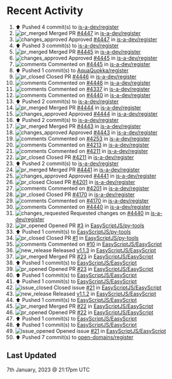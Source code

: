 # Recent Activity

<!--RECENT_ACTIVITY:start-->
1. ⬆️ Pushed 4 commit(s) to [is-a-dev/register](https://github.com/is-a-dev/register)<br>
2. ![pr_merged](https://cdn.jsdelivr.net/gh/Readme-Workflows/Readme-Icons@main/icons/octicons/PullRequestMerged.svg) Merged PR [#4447](https://github.com/is-a-dev/register/pull/4447) in [is-a-dev/register](https://github.com/is-a-dev/register)<br>
3. ![changes_approved](https://cdn.jsdelivr.net/gh/Readme-Workflows/Readme-Icons@main/icons/octicons/ApprovedChanges.svg) Approved [#4447](https://github.com/is-a-dev/register/pull/4447#pullrequestreview-1239667361) in [is-a-dev/register](https://github.com/is-a-dev/register)<br>
4. ⬆️ Pushed 3 commit(s) to [is-a-dev/register](https://github.com/is-a-dev/register)<br>
5. ![pr_merged](https://cdn.jsdelivr.net/gh/Readme-Workflows/Readme-Icons@main/icons/octicons/PullRequestMerged.svg) Merged PR [#4445](https://github.com/is-a-dev/register/pull/4445) in [is-a-dev/register](https://github.com/is-a-dev/register)<br>
6. ![changes_approved](https://cdn.jsdelivr.net/gh/Readme-Workflows/Readme-Icons@main/icons/octicons/ApprovedChanges.svg) Approved [#4445](https://github.com/is-a-dev/register/pull/4445#pullrequestreview-1239667296) in [is-a-dev/register](https://github.com/is-a-dev/register)<br>
7. ![comments](https://cdn.jsdelivr.net/gh/Readme-Workflows/Readme-Icons@main/icons/octicons/Comment.svg) Commented on [#4445](https://github.com/is-a-dev/register/pull/4445#issuecomment-1374469462) in [is-a-dev/register](https://github.com/is-a-dev/register)<br>
8. ⬆️ Pushed 1 commit(s) to [AquaQuokka/register](https://github.com/AquaQuokka/register)<br>
9. ![pr_closed](https://cdn.jsdelivr.net/gh/Readme-Workflows/Readme-Icons@main/icons/octicons/PullRequestClosed.svg) Closed PR [#4446](https://github.com/is-a-dev/register/pull/4446) in [is-a-dev/register](https://github.com/is-a-dev/register)<br>
10. ![comments](https://cdn.jsdelivr.net/gh/Readme-Workflows/Readme-Icons@main/icons/octicons/Comment.svg) Commented on [#4446](https://github.com/is-a-dev/register/pull/4446#issuecomment-1374469247) in [is-a-dev/register](https://github.com/is-a-dev/register)<br>
11. ![comments](https://cdn.jsdelivr.net/gh/Readme-Workflows/Readme-Icons@main/icons/octicons/Comment.svg) Commented on [#4337](https://github.com/is-a-dev/register/pull/4337#discussion_r1064000075) in [is-a-dev/register](https://github.com/is-a-dev/register)<br>
12. ![comments](https://cdn.jsdelivr.net/gh/Readme-Workflows/Readme-Icons@main/icons/octicons/Comment.svg) Commented on [#4440](https://github.com/is-a-dev/register/pull/4440#issuecomment-1374447523) in [is-a-dev/register](https://github.com/is-a-dev/register)<br>
13. ⬆️ Pushed 2 commit(s) to [is-a-dev/register](https://github.com/is-a-dev/register)<br>
14. ![pr_merged](https://cdn.jsdelivr.net/gh/Readme-Workflows/Readme-Icons@main/icons/octicons/PullRequestMerged.svg) Merged PR [#4444](https://github.com/is-a-dev/register/pull/4444) in [is-a-dev/register](https://github.com/is-a-dev/register)<br>
15. ![changes_approved](https://cdn.jsdelivr.net/gh/Readme-Workflows/Readme-Icons@main/icons/octicons/ApprovedChanges.svg) Approved [#4444](https://github.com/is-a-dev/register/pull/4444#pullrequestreview-1239653445) in [is-a-dev/register](https://github.com/is-a-dev/register)<br>
16. ⬆️ Pushed 2 commit(s) to [is-a-dev/register](https://github.com/is-a-dev/register)<br>
17. ![pr_merged](https://cdn.jsdelivr.net/gh/Readme-Workflows/Readme-Icons@main/icons/octicons/PullRequestMerged.svg) Merged PR [#4443](https://github.com/is-a-dev/register/pull/4443) in [is-a-dev/register](https://github.com/is-a-dev/register)<br>
18. ![changes_approved](https://cdn.jsdelivr.net/gh/Readme-Workflows/Readme-Icons@main/icons/octicons/ApprovedChanges.svg) Approved [#4443](https://github.com/is-a-dev/register/pull/4443#pullrequestreview-1239653379) in [is-a-dev/register](https://github.com/is-a-dev/register)<br>
19. ![comments](https://cdn.jsdelivr.net/gh/Readme-Workflows/Readme-Icons@main/icons/octicons/Comment.svg) Commented on [#4253](https://github.com/is-a-dev/register/pull/4253#issuecomment-1374430431) in [is-a-dev/register](https://github.com/is-a-dev/register)<br>
20. ![comments](https://cdn.jsdelivr.net/gh/Readme-Workflows/Readme-Icons@main/icons/octicons/Comment.svg) Commented on [#4213](https://github.com/is-a-dev/register/pull/4213#issuecomment-1374430043) in [is-a-dev/register](https://github.com/is-a-dev/register)<br>
21. ![comments](https://cdn.jsdelivr.net/gh/Readme-Workflows/Readme-Icons@main/icons/octicons/Comment.svg) Commented on [#4211](https://github.com/is-a-dev/register/pull/4211#issuecomment-1374429951) in [is-a-dev/register](https://github.com/is-a-dev/register)<br>
22. ![pr_closed](https://cdn.jsdelivr.net/gh/Readme-Workflows/Readme-Icons@main/icons/octicons/PullRequestClosed.svg) Closed PR [#4211](https://github.com/is-a-dev/register/pull/4211) in [is-a-dev/register](https://github.com/is-a-dev/register)<br>
23. ⬆️ Pushed 2 commit(s) to [is-a-dev/register](https://github.com/is-a-dev/register)<br>
24. ![pr_merged](https://cdn.jsdelivr.net/gh/Readme-Workflows/Readme-Icons@main/icons/octicons/PullRequestMerged.svg) Merged PR [#4441](https://github.com/is-a-dev/register/pull/4441) in [is-a-dev/register](https://github.com/is-a-dev/register)<br>
25. ![changes_approved](https://cdn.jsdelivr.net/gh/Readme-Workflows/Readme-Icons@main/icons/octicons/ApprovedChanges.svg) Approved [#4441](https://github.com/is-a-dev/register/pull/4441#pullrequestreview-1239648077) in [is-a-dev/register](https://github.com/is-a-dev/register)<br>
26. ![pr_closed](https://cdn.jsdelivr.net/gh/Readme-Workflows/Readme-Icons@main/icons/octicons/PullRequestClosed.svg) Closed PR [#4201](https://github.com/is-a-dev/register/pull/4201) in [is-a-dev/register](https://github.com/is-a-dev/register)<br>
27. ![comments](https://cdn.jsdelivr.net/gh/Readme-Workflows/Readme-Icons@main/icons/octicons/Comment.svg) Commented on [#4201](https://github.com/is-a-dev/register/pull/4201#issuecomment-1374429598) in [is-a-dev/register](https://github.com/is-a-dev/register)<br>
28. ![pr_closed](https://cdn.jsdelivr.net/gh/Readme-Workflows/Readme-Icons@main/icons/octicons/PullRequestClosed.svg) Closed PR [#4170](https://github.com/is-a-dev/register/pull/4170) in [is-a-dev/register](https://github.com/is-a-dev/register)<br>
29. ![comments](https://cdn.jsdelivr.net/gh/Readme-Workflows/Readme-Icons@main/icons/octicons/Comment.svg) Commented on [#4170](https://github.com/is-a-dev/register/pull/4170#issuecomment-1374429362) in [is-a-dev/register](https://github.com/is-a-dev/register)<br>
30. ![comments](https://cdn.jsdelivr.net/gh/Readme-Workflows/Readme-Icons@main/icons/octicons/Comment.svg) Commented on [#4440](https://github.com/is-a-dev/register/pull/4440#issuecomment-1374425853) in [is-a-dev/register](https://github.com/is-a-dev/register)<br>
31. ![changes_requested](https://cdn.jsdelivr.net/gh/Readme-Workflows/Readme-Icons@main/icons/octicons/RequestedChanges.svg) Requested changes on [#4440](https://github.com/is-a-dev/register/pull/4440#pullrequestreview-1239645626) in [is-a-dev/register](https://github.com/is-a-dev/register)<br>
32. ![pr_opened](https://cdn.jsdelivr.net/gh/Readme-Workflows/Readme-Icons@main/icons/octicons/PullRequestOpened.svg) Opened PR [#3](https://github.com/EasyScriptJS/py-tools/pull/3) in [EasyScriptJS/py-tools](https://github.com/EasyScriptJS/py-tools)<br>
33. ⬆️ Pushed 1 commit(s) to [EasyScriptJS/py-tools](https://github.com/EasyScriptJS/py-tools)<br>
34. ![pr_closed](https://cdn.jsdelivr.net/gh/Readme-Workflows/Readme-Icons@main/icons/octicons/PullRequestClosed.svg) Closed PR [#1](https://github.com/EasyScriptJS/py-tools/pull/1) in [EasyScriptJS/py-tools](https://github.com/EasyScriptJS/py-tools)<br>
35. ![comments](https://cdn.jsdelivr.net/gh/Readme-Workflows/Readme-Icons@main/icons/octicons/Comment.svg) Commented on [#10](https://github.com/EasyScriptJS/EasyScript/issues/10#issuecomment-1374416727) in [EasyScriptJS/EasyScript](https://github.com/EasyScriptJS/EasyScript)<br>
36. ![new_release](https://cdn.jsdelivr.net/gh/Readme-Workflows/Readme-Icons@main/icons/octicons/Release.svg) Released [v1.1.3](https://github.com/EasyScriptJS/EasyScript/releases/tag/v1.1.3) in [EasyScriptJS/EasyScript](https://github.com/EasyScriptJS/EasyScript)<br>
37. ![pr_merged](https://cdn.jsdelivr.net/gh/Readme-Workflows/Readme-Icons@main/icons/octicons/PullRequestMerged.svg) Merged PR [#23](https://github.com/EasyScriptJS/EasyScript/pull/23) in [EasyScriptJS/EasyScript](https://github.com/EasyScriptJS/EasyScript)<br>
38. ⬆️ Pushed 1 commit(s) to [EasyScriptJS/EasyScript](https://github.com/EasyScriptJS/EasyScript)<br>
39. ![pr_opened](https://cdn.jsdelivr.net/gh/Readme-Workflows/Readme-Icons@main/icons/octicons/PullRequestOpened.svg) Opened PR [#23](https://github.com/EasyScriptJS/EasyScript/pull/23) in [EasyScriptJS/EasyScript](https://github.com/EasyScriptJS/EasyScript)<br>
40. ⬆️ Pushed 1 commit(s) to [EasyScriptJS/EasyScript](https://github.com/EasyScriptJS/EasyScript)<br>
41. ⬆️ Pushed 1 commit(s) to [EasyScriptJS/EasyScript](https://github.com/EasyScriptJS/EasyScript)<br>
42. ![issue_closed](https://cdn.jsdelivr.net/gh/Readme-Workflows/Readme-Icons@main/icons/octicons/IssueClosed.svg) Closed issue [#21](https://github.com/EasyScriptJS/EasyScript/issues/21) in [EasyScriptJS/EasyScript](https://github.com/EasyScriptJS/EasyScript)<br>
43. ![new_release](https://cdn.jsdelivr.net/gh/Readme-Workflows/Readme-Icons@main/icons/octicons/Release.svg) Released [v1.1.2](https://github.com/EasyScriptJS/EasyScript/releases/tag/v1.1.2) in [EasyScriptJS/EasyScript](https://github.com/EasyScriptJS/EasyScript)<br>
44. ⬆️ Pushed 1 commit(s) to [EasyScriptJS/EasyScript](https://github.com/EasyScriptJS/EasyScript)<br>
45. ![pr_merged](https://cdn.jsdelivr.net/gh/Readme-Workflows/Readme-Icons@main/icons/octicons/PullRequestMerged.svg) Merged PR [#22](https://github.com/EasyScriptJS/EasyScript/pull/22) in [EasyScriptJS/EasyScript](https://github.com/EasyScriptJS/EasyScript)<br>
46. ![pr_opened](https://cdn.jsdelivr.net/gh/Readme-Workflows/Readme-Icons@main/icons/octicons/PullRequestOpened.svg) Opened PR [#22](https://github.com/EasyScriptJS/EasyScript/pull/22) in [EasyScriptJS/EasyScript](https://github.com/EasyScriptJS/EasyScript)<br>
47. ⬆️ Pushed 1 commit(s) to [EasyScriptJS/EasyScript](https://github.com/EasyScriptJS/EasyScript)<br>
48. ⬆️ Pushed 1 commit(s) to [EasyScriptJS/EasyScript](https://github.com/EasyScriptJS/EasyScript)<br>
49. ![issue_opened](https://cdn.jsdelivr.net/gh/Readme-Workflows/Readme-Icons@main/icons/octicons/IssueOpened.svg) Opened issue [#21](https://github.com/EasyScriptJS/EasyScript/issues/21) in [EasyScriptJS/EasyScript](https://github.com/EasyScriptJS/EasyScript)<br>
50. ⬆️ Pushed 7 commit(s) to [open-domains/register](https://github.com/open-domains/register)<br>
<!--RECENT_ACTIVITY:end-->

## Last Updated
<!--RECENT_ACTIVITY:last_update-->
7th January, 2023 @ 21:17pm UTC
<!--RECENT_ACTIVITY:last_update_end-->
